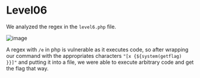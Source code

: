 # Level06

We analyzed the regex in the `level6.php` file.

![image](https://user-images.githubusercontent.com/29956389/90311227-f9a7c980-def8-11ea-9d45-5048167364c3.png)

A regex with `/e` in php is vulnerable as it executes code, so after wrapping our command with the appropriates characters `"[x {${system(getflag) }}]"` and putting it into a file, we were able to execute arbitrary code and get the flag that way.
